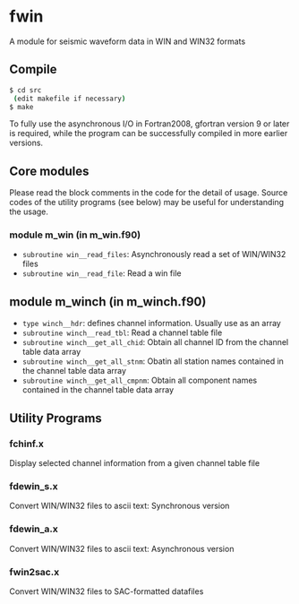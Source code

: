 # fwin
A module for seismic waveform data in WIN and WIN32 formats

## Compile

```bash
$ cd src
 (edit makefile if necessary)
$ make
```

To fully use the asynchronous I/O in Fortran2008, gfortran version 9 or later is required, while the program can be successfully compiled in more earlier versions. 

## Core modules

Please read the block comments in the code for the detail of usage. Source codes of the utility programs (see below) may be useful for understanding the usage. 

### module m_win (in m_win.f90)
- `subroutine win__read_files`: Asynchronously read a set of WIN/WIN32 files
- `subroutine win__read_file`: Read a win file

## module m_winch (in m_winch.f90)
- `type winch__hdr`: defines channel information. Usually use as an array
- `subroutine winch__read_tbl`: Read a channel table file
- `subroutine winch__get_all_chid`: Obtain all channel ID from the channel table data array
- `subroutine winch__get_all_stnm`: Obatin all station names contained in the channel table data array
- `subroutine winch__get_all_cmpnm`: Obtain all component names contained in the channel table data array


## Utility Programs

### fchinf.x
Display selected channel information from a given channel table file

### fdewin_s.x
Convert WIN/WIN32 files to ascii text: Synchronous version

### fdewin_a.x
Convert WIN/WIN32 files to ascii text: Asynchronous version

### fwin2sac.x
Convert WIN/WIN32 files to SAC-formatted datafiles
